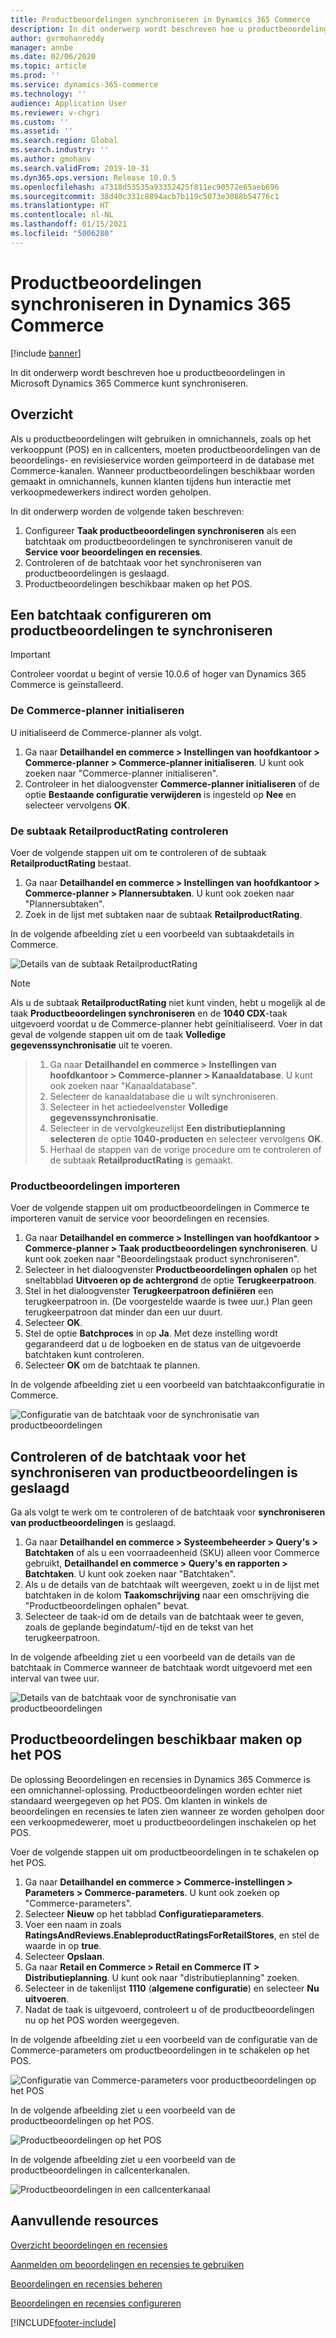 ```yaml
---
title: Productbeoordelingen synchroniseren in Dynamics 365 Commerce
description: In dit onderwerp wordt beschreven hoe u productbeoordelingen in Microsoft Dynamics 365 Commerce kunt synchroniseren.
author: gvrmohanreddy
manager: annbe
ms.date: 02/06/2020
ms.topic: article
ms.prod: ''
ms.service: dynamics-365-commerce
ms.technology: ''
audience: Application User
ms.reviewer: v-chgri
ms.custom: ''
ms.assetid: ''
ms.search.region: Global
ms.search.industry: ''
ms.author: gmohanv
ms.search.validFrom: 2019-10-31
ms.dyn365.ops.version: Release 10.0.5
ms.openlocfilehash: a7318d53535a93352425f811ec90572e65aeb696
ms.sourcegitcommit: 38d40c331c8894acb7b119c5073e3088b54776c1
ms.translationtype: HT
ms.contentlocale: nl-NL
ms.lasthandoff: 01/15/2021
ms.locfileid: "5006280"
---
```

# <a name="sync-product-ratings-in-dynamics-365-commerce"></a>Productbeoordelingen synchroniseren in Dynamics 365 Commerce

[!include [banner](includes/banner.md)]

In dit onderwerp wordt beschreven hoe u productbeoordelingen in Microsoft Dynamics 365 Commerce kunt synchroniseren.

## <a name="overview"></a>Overzicht

Als u productbeoordelingen wilt gebruiken in omnichannels, zoals op het verkooppunt (POS) en in callcenters, moeten productbeoordelingen van de beoordelings- en revisieservice worden geïmporteerd in de database met Commerce-kanalen. Wanneer productbeoordelingen beschikbaar worden gemaakt in omnichannels, kunnen klanten tijdens hun interactie met verkoopmedewerkers indirect worden geholpen.

In dit onderwerp worden de volgende taken beschreven:

1. Configureer **Taak productbeoordelingen synchroniseren** als een batchtaak om productbeoordelingen te synchroniseren vanuit de **Service voor beoordelingen en recensies**.
1. Controleren of de batchtaak voor het synchroniseren van productbeoordelingen is geslaagd.
1. Productbeoordelingen beschikbaar maken op het POS.

## <a name="configure-a-batch-job-to-synchronize-product-ratings"></a>Een batchtaak configureren om productbeoordelingen te synchroniseren

> [!IMPORTANT]
> Controleer voordat u begint of versie 10.0.6 of hoger van Dynamics 365 Commerce is geïnstalleerd.

### <a name="initialize-the-commerce-scheduler"></a>De Commerce-planner initialiseren

U initialiseerd de Commerce-planner als volgt.

1. Ga naar **Detailhandel en commerce \> Instellingen van hoofdkantoor \> Commerce-planner \> Commerce-planner initialiseren**. U kunt ook zoeken naar "Commerce-planner initialiseren".
1. Controleer in het dialoogvenster **Commerce-planner initialiseren** of de optie **Bestaande configuratie verwijderen** is ingesteld op **Nee** en selecteer vervolgens **OK**.

### <a name="verify-the-retailproductrating-subjob"></a>De subtaak RetailproductRating controleren

Voer de volgende stappen uit om te controleren of de subtaak **RetailproductRating** bestaat.

1. Ga naar **Detailhandel en commerce \> Instellingen van hoofdkantoor \> Commerce-planner \> Plannersubtaken**. U kunt ook zoeken naar "Plannersubtaken".
1. Zoek in de lijst met subtaken naar de subtaak **RetailproductRating**.

In de volgende afbeelding ziet u een voorbeeld van subtaakdetails in Commerce.

![Details van de subtaak RetailproductRating](media/rnr-hq-ratings-sub-job.png)

> [!NOTE]
> Als u de subtaak **RetailproductRating** niet kunt vinden, hebt u mogelijk al de taak **Productbeoordelingen synchroniseren** en de **1040 CDX**-taak uitgevoerd voordat u de Commerce-planner hebt geïnitialiseerd. Voer in dat geval de volgende stappen uit om de taak **Volledige gegevenssynchronisatie** uit te voeren.

> 1. Ga naar **Detailhandel en commerce \> Instellingen van hoofdkantoor \> Commerce-planner \> Kanaaldatabase**. U kunt ook zoeken naar "Kanaaldatabase".
> 1. Selecteer de kanaaldatabase die u wilt synchroniseren.
> 1. Selecteer in het actiedeelvenster **Volledige gegevenssynchronisatie**.
> 1. Selecteer in de vervolgkeuzelijst **Een distributieplanning selecteren** de optie **1040-producten** en selecteer vervolgens **OK**.
> 1. Herhaal de stappen van de vorige procedure om te controleren of de subtaak **RetailproductRating** is gemaakt.

### <a name="import-product-ratings"></a>Productbeoordelingen importeren

Voer de volgende stappen uit om productbeoordelingen in Commerce te importeren vanuit de service voor beoordelingen en recensies.

1. Ga naar **Detailhandel en commerce \> Instellingen van hoofdkantoor \> Commerce-planner \> Taak productbeoordelingen synchroniseren**. U kunt ook zoeken naar "Beoordelingstaak product synchroniseren".
1. Selecteer in het dialoogvenster **Productbeoordelingen ophalen** op het sneltabblad **Uitvoeren op de achtergrond** de optie **Terugkeerpatroon**.
1. Stel in het dialoogvenster **Terugkeerpatroon definiëren** een terugkeerpatroon in. (De voorgestelde waarde is twee uur.) Plan geen terugkeerpatroon dat minder dan een uur duurt.
1. Selecteer **OK**.
1. Stel de optie **Batchproces** in op **Ja**. Met deze instelling wordt gegarandeerd dat u de logboeken en de status van de uitgevoerde batchtaken kunt controleren.
1. Selecteer **OK** om de batchtaak te plannen.

In de volgende afbeelding ziet u een voorbeeld van batchtaakconfiguratie in Commerce.

![Configuratie van de batchtaak voor de synchronisatie van productbeoordelingen](media/rnr-hq-batchjob-recurrence.png)

## <a name="verify-that-the-batch-job-for-product-rating-synchronization-was-successful"></a>Controleren of de batchtaak voor het synchroniseren van productbeoordelingen is geslaagd

Ga als volgt te werk om te controleren of de batchtaak voor **synchroniseren van productbeoordelingen** is geslaagd.

1. Ga naar **Detailhandel en commerce \> Systeembeheerder \> Query's \> Batchtaken** of als u een voorraadeenheid (SKU) alleen voor Commerce gebruikt, **Detailhandel en commerce \> Query's en rapporten \> Batchtaken**. U kunt ook zoeken naar "Batchtaken".
1. Als u de details van de batchtaak wilt weergeven, zoekt u in de lijst met batchtaken in de kolom **Taakomschrijving** naar een omschrijving die "Productbeoordelingen ophalen" bevat.
1. Selecteer de taak-id om de details van de batchtaak weer te geven, zoals de geplande begindatum/-tijd en de tekst van het terugkeerpatroon.

In de volgende afbeelding ziet u een voorbeeld van de details van de batchtaak in Commerce wanneer de batchtaak wordt uitgevoerd met een interval van twee uur.

![Details van de batchtaak voor de synchronisatie van productbeoordelingen](media/rnr-hq-batchjob-status-checking.png)

## <a name="make-product-ratings-available-at-the-pos"></a>Productbeoordelingen beschikbaar maken op het POS

De oplossing Beoordelingen en recensies in Dynamics 365 Commerce is een omnichannel-oplossing. Productbeoordelingen worden echter niet standaard weergegeven op het POS. Om klanten in winkels de beoordelingen en recensies te laten zien wanneer ze worden geholpen door een verkoopmedewerer, moet u productbeoordelingen inschakelen op het POS.

Voer de volgende stappen uit om productbeoordelingen in te schakelen op het POS.

1. Ga naar **Detailhandel en commerce \> Commerce-instellingen \> Parameters \> Commerce-parameters**. U kunt ook zoeken op "Commerce-parameters".
1. Selecteer **Nieuw** op het tabblad **Configuratieparameters**.
1. Voer een naam in zoals **RatingsAndReviews.EnableproductRatingsForRetailStores**, en stel de waarde in op **true**.
1. Selecteer **Opslaan**.
1. Ga naar **Retail en Commerce \> Retail en Commerce IT \> Distributieplanning**. U kunt ook naar "distributieplanning" zoeken.
1. Selecteer in de takenlijst **1110** (**algemene configuratie**) en selecteer **Nu uitvoeren**.
1. Nadat de taak is uitgevoerd, controleert u of de productbeoordelingen nu op het POS worden weergegeven.

In de volgende afbeelding ziet u een voorbeeld van de configuratie van de Commerce-parameters om productbeoordelingen in te schakelen op het POS.

![Configuratie van Commerce-parameters voor productbeoordelingen op het POS](media/rnr-hq-enable-ratings-in-pos.png)

In de volgende afbeelding ziet u een voorbeeld van de productbeoordelingen op het POS.

![Productbeoordelingen op het POS](media/rnr-pos-catalog-ratings.png)

In de volgende afbeelding ziet u een voorbeeld van de productbeoordelingen in callcenterkanalen.

![Productbeoordelingen in een callcenterkanaal](media/rnr-call-center-ratings.png)

## <a name="additional-resources"></a>Aanvullende resources

[Overzicht beoordelingen en recensies](ratings-reviews-overview.md)

[Aanmelden om beoordelingen en recensies te gebruiken](opt-in-ratings-reviews.md)

[Beoordelingen en recensies beheren](manage-reviews.md)

[Beoordelingen en recensies configureren](configure-ratings-reviews.md)


[!INCLUDE[footer-include](../includes/footer-banner.md)]
